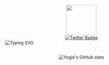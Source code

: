 <div id="header" align="center">
  <img src="https://media.giphy.com/media/M9gbBd9nbDrOTu1Mqx/giphy.gif" width="100"/>
  <div id="badges">
  <a href="https://twitter.com/yogialfin23">
    <img src="https://img.shields.io/badge/Twitter-blue?style=for-the-badge&logo=twitter&logoColor=white" alt="Twitter Badge"/>
  </a>
</div>
</div>
<div align="center>
<a href="https://git.io/typing-svg"><img src="https://readme-typing-svg.demolab.com?font=Poppins&size=40&duration=2800&pause=2000&color=FAFAFA&center=true&vCenter=true&width=900&lines=Welcome+to+my+github+profile!" alt="Typing SVG" /></a>
</div>
</br>

<div align = "center">

<p>

![Yogie's GitHub stats](https://github-readme-stats-git-masterrstaa-rickstaa.vercel.app/api?username=yogiealfin&show_icons=true&theme=tokyonight)

</p>

</div>
